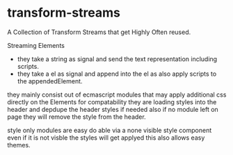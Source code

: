 # transform-streams
A Collection of Transform Streams that get Highly Often reused.


Streaming Elements 
- they take a string as signal and send the text representation including scripts.
- they take a el as signal and append into the el as also apply scripts to the appendedElement.

they mainly consist out of ecmascript modules that may apply additional css directly on the Elements
for compatability they are loading styles into the header and depdupe the header styles if needed
also if no module left on page they will remove the style from the header.

style only modules are easy do able via a none visible style component even if it is not visble 
the styles will get applyed this also allows easy themes.

